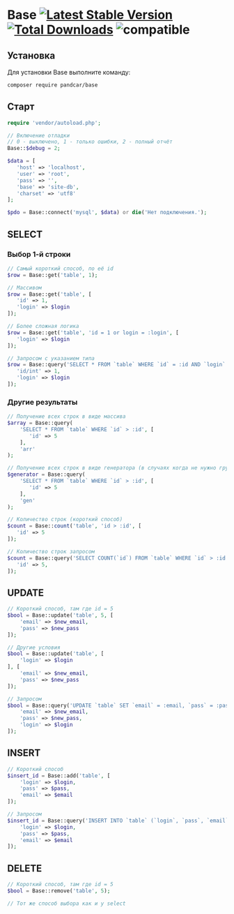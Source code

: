 # Base [![Latest Stable Version](https://poser.pugx.org/PandCar/Base/v/stable.svg)](https://packagist.org/packages/pandcar/base) [![Total Downloads](https://poser.pugx.org/PandCar/Base/downloads)](https://packagist.org/packages/pandcar/base) ![compatible](https://img.shields.io/badge/php-%3E=5.4-green.svg)

## Установка

Для установки Base выполните команду:

```sh
composer require pandcar/base
```

## Cтарт

```php
require 'vendor/autoload.php';

// Включение отладки
// 0 - выключено, 1 - только ошибки, 2 - полный отчёт
Base::$debug = 2;

$data = [
   'host' => 'localhost',
   'user' => 'root',
   'pass' => '',
   'base' => 'site-db',
   'charset' => 'utf8'
];

$pdo = Base::connect('mysql', $data) or die('Нет подключения.');
```

## SELECT

### Выбор 1-й строки

```php
// Самый короткий способ, по её id
$row = Base::get('table', 1);

// Массивом
$row = Base::get('table', [
   'id' => 1,
   'login' => $login
]);

// Более сложная логика
$row = Base::get('table', 'id = 1 or login = :login', [
   'login' => $login
]);

// Запросом с указанием типа
$row = Base::query('SELECT * FROM `table` WHERE `id` = :id AND `login` = :login LIMIT 1', [
   'id/int' => 1,
   'login' => $login
]);
```

### Другие результаты

```php
// Получение всех строк в виде массива
$array = Base::query(
    'SELECT * FROM `table` WHERE `id` > :id', [
       'id' => 5
    ],
    'arr'
);

// Получение всех строк в виде генератора (в случаях когда не нужно грузить все данные разом в память)
$generator = Base::query(
    'SELECT * FROM `table` WHERE `id` > :id', [
       'id' => 5
    ],
    'gen'
);

// Количество строк (короткий способ)
$count = Base::count('table', 'id > :id', [
   'id' => 5
]);

// Количество строк запросом
$count = Base::query('SELECT COUNT(`id`) FROM `table` WHERE `id` > :id', [
   'id' => 5,
]);
```

## UPDATE

```php
// Короткий способ, там где id = 5
$bool = Base::update('table', 5, [
    'email' => $new_email,
    'pass' => $new_pass
]);

// Другие условия
$bool = Base::update('table', [
    'login' => $login
], [
    'email' => $new_email,
    'pass' => $new_pass
]);

// Запросом
$bool = Base::query('UPDATE `table` SET `email` = :email, `pass` = :pass WHERE `login` = :login', [
    'email' => $new_email,
    'pass' => $new_pass,
    'login' => $login
]);
```

## INSERT

```php
// Короткий способ
$insert_id = Base::add('table', [
    'login' => $login,
    'pass' => $pass,
    'email' => $email
]);

// Запросом
$insert_id = Base::query('INSERT INTO `table` (`login`, `pass`, `email`) VALUES (:login, :pass, :email)', [
    'login' => $login,
    'pass' => $pass,
    'email' => $email
]);
```

## DELETE

```php
// Короткий способ, там где id = 5
$bool = Base::remove('table', 5);

// Тот же способ выбора как и у select
```